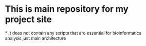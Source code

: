 <h1><b>This is main repository for my project site </b></h1>
<p>* It does not contain any scripts that are essential for bioinformatics analysis just main architecture</p>

 
